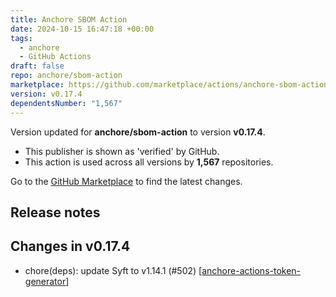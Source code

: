 ```yaml
---
title: Anchore SBOM Action
date: 2024-10-15 16:47:18 +00:00
tags:
  - anchore
  - GitHub Actions
draft: false
repo: anchore/sbom-action
marketplace: https://github.com/marketplace/actions/anchore-sbom-action
version: v0.17.4
dependentsNumber: "1,567"
---
```



Version updated for **anchore/sbom-action** to version **v0.17.4**.
- This publisher is shown as 'verified' by GitHub.
- This action is used across all versions by **1,567** repositories.

Go to the [GitHub Marketplace](https://github.com/marketplace/actions/anchore-sbom-action) to find the latest changes.

## Release notes

## Changes in v0.17.4

- chore(deps): update Syft to v1.14.1 (#502) [[anchore-actions-token-generator](https://github.com/anchore-actions-token-generator)]

